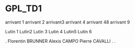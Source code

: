 # GPL_TD1

arrivant 1
arrivant 2
arrivant3
arrivant 4
arrivant 48
arrivant 9

Lutin 1
Lutin2
Lutin 3
Lutin 4
Lutin5
Lutin 6

.
Florentin BRUNNER
Alexis CAMPO
Pierre CAVALLI
.
.



